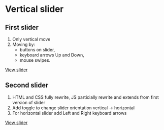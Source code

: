 # Vertical slider

## First slider

1. Only vertical move
2. Moving by:
   - buttons on slider,
   - keyboard arrows Up and Down,
   - mouse swipes.

[View slider](https://nmakarevich.github.io/vertical-slider/vertical-slider_1/)

## Second slider

1. HTML and CSS fully rewrite, JS particially rewrite and extends from first version of slider
2. Add toggle to change slider orientation vertical -> horizontal
3. For horizontal slider add Left and Right keyboard arrows

[View slider](https://nmakarevich.github.io/vertical-slider/vertical-slider_2/)
